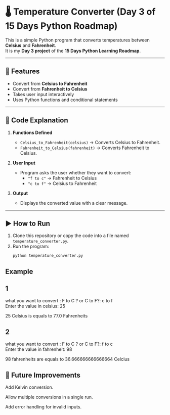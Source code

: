 # 🌡 Temperature Converter (Day 3 of 15 Days Python Roadmap)

This is a simple Python program that converts temperatures between **Celsius** and **Fahrenheit**.  
It is my **Day 3 project** of the **15 Days Python Learning Roadmap**.

---

## 📌 Features
- Convert from **Celsius to Fahrenheit**
- Convert from **Fahrenheit to Celsius**
- Takes user input interactively
- Uses Python functions and conditional statements

---

## 📝 Code Explanation
1. **Functions Defined**
   - `Celsius_to_Fahrenheit(celsius)` → Converts Celsius to Fahrenheit.
   - `Fahrenheit_to_Celsius(fahrenheit)` → Converts Fahrenheit to Celsius.

2. **User Input**
   - Program asks the user whether they want to convert:
     - `"f to c"` → Fahrenheit to Celsius
     - `"c to f"` → Celsius to Fahrenheit

3. **Output**
   - Displays the converted value with a clear message.

---

## ▶️ How to Run
1. Clone this repository or copy the code into a file named `temperature_converter.py`.
2. Run the program:
   ```bash
   python temperature_converter.py

## Example
## 1
what you want to convert : F to C ? or C to F?: c to f<br>
Enter the value in celsius: 25 <br>

25 Celsius is equals to 77.0 Fahrenheits

## 2
what you want to convert : F to C ? or C to F?: f to c <br>
Enter the value in fahrenheit: 98 <br>

98 fahrenheits are equals to 36.666666666666664 Celcius

## 🚀 Future Improvements

Add Kelvin conversion.

Allow multiple conversions in a single run.

Add error handling for invalid inputs.


